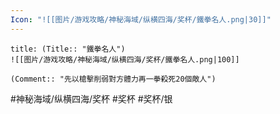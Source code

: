 ```yaml
---
Icon: "![[图片/游戏攻略/神秘海域/纵横四海/奖杯/鐵拳名人.png|30]]"
---
```

```ad-common-silver-trophy
title: (Title:: "鐵拳名人")
![[图片/游戏攻略/神秘海域/纵横四海/奖杯/鐵拳名人.png|100]]

(Comment:: "先以槍擊削弱對方體力再一拳殺死20個敵人")
```

#神秘海域/纵横四海/奖杯 #奖杯 #奖杯/银
